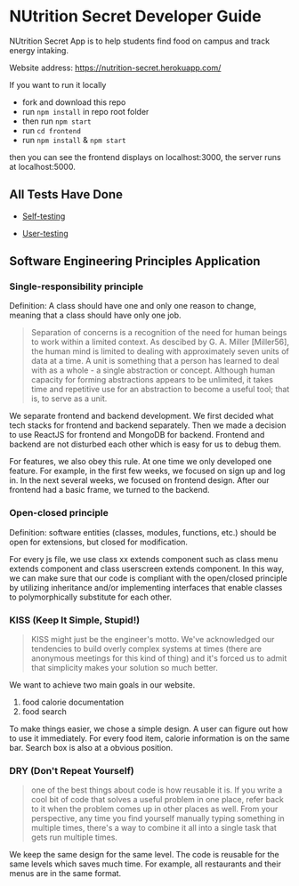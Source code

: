 # NUtrition Secret Developer Guide
NUtrition Secret App is to help students find food on campus and track energy intaking.

Website address: https://nutrition-secret.herokuapp.com/

If you want to run it locally
- fork and download this repo
- run `npm install` in repo root folder
- then run `npm start`
- run `cd frontend` 
- run `npm install` & `npm start`

then you can see the frontend displays on localhost:3000, the server runs at localhost:5000.

## All Tests Have Done
 
- [Self-testing](https://docs.google.com/document/d/1f_qqU7R4AuXIkVB0wqkFXDY9WGJKCatvGndzxuR0WO4/edit)

- [User-testing](https://docs.google.com/spreadsheets/d/1azXy1g_Q0kTlz8d052Vl5jX42UzANbgucwUf0P3yMKE/edit#gid=1258926797)


## Software Engineering Principles Application

### Single-responsibility principle

Definition: A class should have one and only one reason to change, meaning that a class should have only one job.

>Separation of concerns is a recognition of the need for human beings to work within a limited context. As descibed by G. A. Miller [Miller56], the human mind is limited to dealing with approximately seven units of data at a time. A unit is something that a person has learned to deal with as a whole - a single abstraction or concept. Although human capacity for forming abstractions appears to be unlimited, it takes time and repetitive use for an abstraction to become a useful tool; that is, to serve as a unit.

  We separate frontend and backend development. We first decided what tech stacks for frontend and backend separately. Then we made a decision to use ReactJS for frontend and MongoDB for backend. Frontend and backend are not disturbed each other which is easy for us to debug them.

  For features, we also obey this rule. At one time we only developed one feature. For example, in the first few weeks, we focused on sign up and log in. In the next several weeks, we focused on frontend design. After our frontend had a basic frame, we turned to the backend.


### Open-closed principle

Definition: software entities (classes, modules, functions, etc.) should be open for extensions, but closed for modification.

For every js file, we use class xx extends component such as class menu extends component and class userscreen extends component. In this way, we can make sure that our code is compliant with the open/closed principle by utilizing inheritance and/or implementing interfaces that enable classes to polymorphically substitute for each other. 

### KISS (Keep It Simple, Stupid!)
> KISS might just be the engineer's motto. We've acknowledged our tendencies to build overly complex systems at times (there are anonymous meetings for this kind of thing) and it's forced us to admit that simplicity makes your solution so much better.

  We want to achieve two main goals in our website.
 1. food calorie documentation
 2. food search

  To make things easier, we chose a simple design. A user can figure out how to use it immediately. For every food item, calorie information is on the same bar. Search box is also at a obvious position.

### DRY (Don't Repeat Yourself)
> one of the best things about code is how reusable it is. If you write a cool bit of code that solves a useful problem in one place, refer back to it when the problem comes up in other places as well. From your perspective, any time you find yourself manually typing something in multiple times, there's a way to combine it all into a single task that gets run multiple times.

  We keep the same design for the same level. The code is reusable for the same levels which saves much time. For example, all restaurants and their menus are in the same format.






